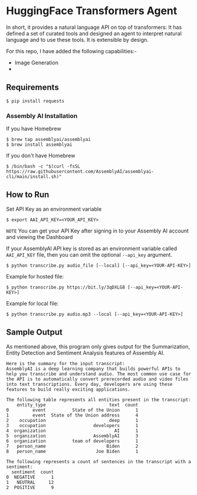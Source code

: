 # HuggingFace Transformers Agent
In short, it provides a natural language API on top of transformers: It has defined a set of curated tools and designed an agent to interpret natural language and to use these tools. It is extensible by design.

For this repo, I have added the following capabilities:-
- Image Generation
- 

## Requirements

```console
$ pip install requests
```

### Assembly AI Installation
If you have Homebrew
```console
$ brew tap assemblyai/assemblyai
$ brew install assemblyai
```

If you don't have Homebrew
```console
$ /bin/bash -c "$(curl -fsSL https://raw.githubusercontent.com/AssemblyAI/assemblyai-cli/main/install.sh)"
```

## How to Run

Set API Key as an environment variable
```console
$ export AAI_API_KEY=<YOUR_API_KEY>
```

`NOTE` You can get your API Key after signing in to your Assembly AI account and viewing the Dashboard

If your AssemblyAI API key is stored as an environment variable called `AAI_API_KEY` file, then you can omit the optional `--api_key` argument.

```console
$ python transcribe.py audio_file [--local] [--api_key=<YOUR-API-KEY>]
```

Example for hosted file:

```console
$ python transcribe.py https://bit.ly/3qDXLG8 [--api_key=<YOUR-API-KEY>]
```

Example for local file:

```console
$ python transcribe.py audio.mp3 --local [--api_key=<YOUR-API-KEY>]
```

## Sample Output
As mentioned above, this program only gives output for the Summarization, Entity Detection and Sentiment Analysis features of Assembly AI.

```
Here is the summary for the input transcript:
AssemblyAI is a deep learning company that builds powerful APIs to help you transcribe and understand audio. The most common use case for the API is to automatically convert prerecorded audio and video files into text transcriptions. Every day, developers are using these features to build really exciting applications.

The following table represents all entities present in the transcript:
    entity_type                        text  count
0         event          State of the Union      1
1         event  State of the Union address      4
2    occupation                        deep      1
3    occupation                  developers      1
4  organization                          AI      1
5  organization                  AssemblyAI      3
6  organization          team of developers      1
7   person_name                       Biden      2
8   person_name                   Joe Biden      1

The following represents a count of sentences in the transcript with a sentiment:
  sentiment  count
0  NEGATIVE      1
1   NEUTRAL     12
2  POSITIVE      9
```
